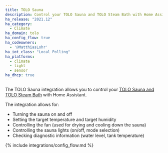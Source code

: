 ```yaml
---
title: TOLO Sauna
description: Control your TOLO Sauna and TOLO Steam Bath with Home Assistant.
ha_release: "2021.12"
ha_category:
  - Climate
ha_domain: tolo
ha_config_flow: true
ha_codeowners:
  - '@MatthiasLohr'
ha_iot_class: "Local Polling"
ha_platforms:
  - climate
  - light
  - sensor
ha_dhcp: true
---
```


The TOLO Sauna integration allows you to control your [TOLO Sauna and TOLO Steam Bath](https://www.tolosauna.com/) with Home Assistant.

The integration allows for:

- Turning the sauna on and off
- Setting the target temperature and target humidity
- Controlling the fan (used for drying and cooling down the sauna)
- Controlling the sauna lights (on/off, mode selection)
- Checking diagnostic information (water level, tank temperature)

{% include integrations/config_flow.md %}
